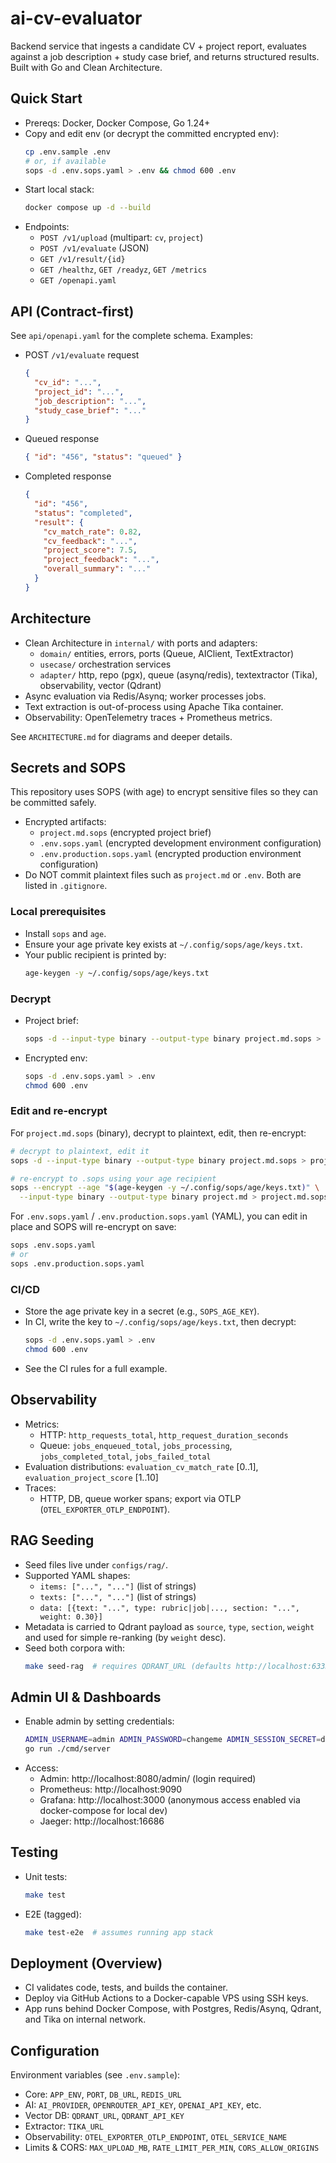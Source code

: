 # ai-cv-evaluator

Backend service that ingests a candidate CV + project report, evaluates against a job description + study case brief, and returns structured results. Built with Go and Clean Architecture.

## Quick Start

- Prereqs: Docker, Docker Compose, Go 1.24+
- Copy and edit env (or decrypt the committed encrypted env):
  ```bash
  cp .env.sample .env
  # or, if available
  sops -d .env.sops.yaml > .env && chmod 600 .env
  ```
- Start local stack:
  ```bash
  docker compose up -d --build
  ```
- Endpoints:
  - `POST /v1/upload` (multipart: `cv`, `project`)
  - `POST /v1/evaluate` (JSON)
  - `GET /v1/result/{id}`
  - `GET /healthz`, `GET /readyz`, `GET /metrics`
  - `GET /openapi.yaml`

## API (Contract-first)
See `api/openapi.yaml` for the complete schema. Examples:

- POST `/v1/evaluate` request
  ```json
  {
    "cv_id": "...",
    "project_id": "...",
    "job_description": "...",
    "study_case_brief": "..."
  }
  ```
- Queued response
  ```json
  { "id": "456", "status": "queued" }
  ```
- Completed response
  ```json
  {
    "id": "456",
    "status": "completed",
    "result": {
      "cv_match_rate": 0.82,
      "cv_feedback": "...",
      "project_score": 7.5,
      "project_feedback": "...",
      "overall_summary": "..."
    }
  }
  ```

## Architecture
- Clean Architecture in `internal/` with ports and adapters:
  - `domain/` entities, errors, ports (Queue, AIClient, TextExtractor)
  - `usecase/` orchestration services
  - `adapter/` http, repo (pgx), queue (asynq/redis), textextractor (Tika), observability, vector (Qdrant)
- Async evaluation via Redis/Asynq; worker processes jobs.
- Text extraction is out-of-process using Apache Tika container.
- Observability: OpenTelemetry traces + Prometheus metrics.

See `ARCHITECTURE.md` for diagrams and deeper details.

## Secrets and SOPS

This repository uses SOPS (with age) to encrypt sensitive files so they can be committed safely.

- Encrypted artifacts:
  - `project.md.sops` (encrypted project brief)
  - `.env.sops.yaml` (encrypted development environment configuration)
  - `.env.production.sops.yaml` (encrypted production environment configuration)
- Do NOT commit plaintext files such as `project.md` or `.env`. Both are listed in `.gitignore`.

### Local prerequisites
- Install `sops` and `age`.
- Ensure your age private key exists at `~/.config/sops/age/keys.txt`.
- Your public recipient is printed by:
  ```bash
  age-keygen -y ~/.config/sops/age/keys.txt
  ```

### Decrypt
- Project brief:
  ```bash
  sops -d --input-type binary --output-type binary project.md.sops > project.md
  ```
- Encrypted env:
  ```bash
  sops -d .env.sops.yaml > .env
  chmod 600 .env
  ```

### Edit and re-encrypt
For `project.md.sops` (binary), decrypt to plaintext, edit, then re-encrypt:
```bash
# decrypt to plaintext, edit it
sops -d --input-type binary --output-type binary project.md.sops > project.md

# re-encrypt to .sops using your age recipient
sops --encrypt --age "$(age-keygen -y ~/.config/sops/age/keys.txt)" \
  --input-type binary --output-type binary project.md > project.md.sops
```

For `.env.sops.yaml` / `.env.production.sops.yaml` (YAML), you can edit in place and SOPS will re-encrypt on save:
```bash
sops .env.sops.yaml
# or
sops .env.production.sops.yaml
```

### CI/CD
- Store the age private key in a secret (e.g., `SOPS_AGE_KEY`).
- In CI, write the key to `~/.config/sops/age/keys.txt`, then decrypt:
  ```bash
  sops -d .env.sops.yaml > .env
  chmod 600 .env
  ```
- See the CI rules for a full example.

## Observability
- Metrics:
  - HTTP: `http_requests_total`, `http_request_duration_seconds`
  - Queue: `jobs_enqueued_total`, `jobs_processing`, `jobs_completed_total`, `jobs_failed_total`
- Evaluation distributions: `evaluation_cv_match_rate` [0..1], `evaluation_project_score` [1..10]
- Traces:
  - HTTP, DB, queue worker spans; export via OTLP (`OTEL_EXPORTER_OTLP_ENDPOINT`).

## RAG Seeding
- Seed files live under `configs/rag/`.
- Supported YAML shapes:
  - `items: ["...", "..."]` (list of strings)
  - `texts: ["...", "..."]` (list of strings)
  - `data: [{text: "...", type: rubric|job|..., section: "...", weight: 0.30}]`
- Metadata is carried to Qdrant payload as `source`, `type`, `section`, `weight` and used for simple re-ranking (by `weight` desc).
- Seed both corpora with:
  ```bash
  make seed-rag  # requires QDRANT_URL (defaults http://localhost:6333); uses configured embeddings (e.g., OPENAI_API_KEY)
  ```
 
## Admin UI & Dashboards
- Enable admin by setting credentials:
  ```bash
  ADMIN_USERNAME=admin ADMIN_PASSWORD=changeme ADMIN_SESSION_SECRET=dev-secret \
  go run ./cmd/server
  ```
- Access:
  - Admin: http://localhost:8080/admin/ (login required)
  - Prometheus: http://localhost:9090
  - Grafana: http://localhost:3000 (anonymous access enabled via docker-compose for local dev)
  - Jaeger: http://localhost:16686

## Testing
- Unit tests:
  ```bash
  make test
  ```
- E2E (tagged):
  ```bash
  make test-e2e  # assumes running app stack
  ```

## Deployment (Overview)
- CI validates code, tests, and builds the container.
- Deploy via GitHub Actions to a Docker-capable VPS using SSH keys.
- App runs behind Docker Compose, with Postgres, Redis/Asynq, Qdrant, and Tika on internal network.

## Configuration
Environment variables (see `.env.sample`):
- Core: `APP_ENV`, `PORT`, `DB_URL`, `REDIS_URL`
- AI: `AI_PROVIDER`, `OPENROUTER_API_KEY`, `OPENAI_API_KEY`, etc.
- Vector DB: `QDRANT_URL`, `QDRANT_API_KEY`
- Extractor: `TIKA_URL`
- Observability: `OTEL_EXPORTER_OTLP_ENDPOINT`, `OTEL_SERVICE_NAME`
- Limits & CORS: `MAX_UPLOAD_MB`, `RATE_LIMIT_PER_MIN`, `CORS_ALLOW_ORIGINS`
